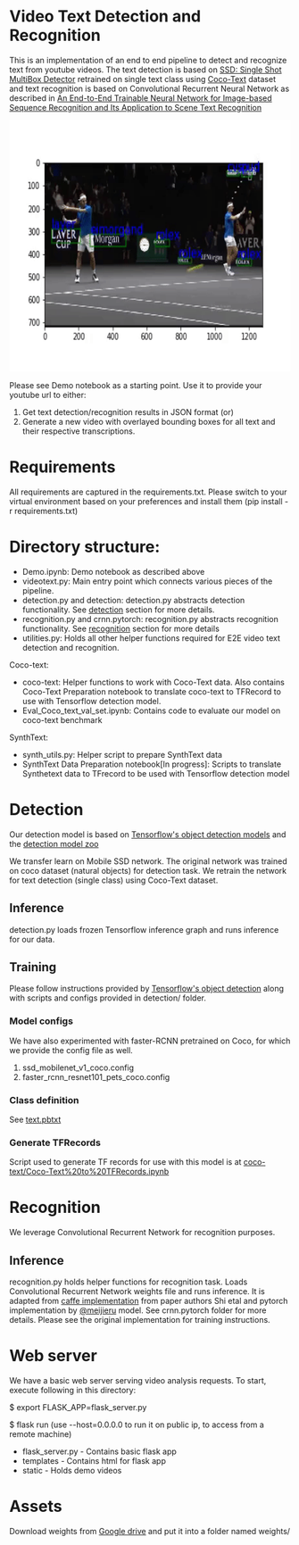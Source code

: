 # Video Text Detection and Recognition

This is an implementation of an end to end pipeline to detect and recognize text from youtube videos. The text detection is based on 
[SSD: Single Shot MultiBox Detector](https://arxiv.org/pdf/1512.02325.pdf) retrained on single text class using [Coco-Text](https://vision.cornell.edu/se3/coco-text-2/) dataset and text recognition is based on Convolutional Recurrent Neural Network as described in [An End-to-End Trainable Neural Network for Image-based Sequence Recognition and Its Application to Scene Text Recognition](https://arxiv.org/pdf/1507.05717.pdf) 

<img src="static/tennis.gif" height="450" width="800" />

Please see Demo notebook as a starting point. Use it to provide your youtube url to either:
1. Get text detection/recognition results in JSON format (or)
2. Generate a new video with overlayed bounding boxes for all text and their respective transcriptions.

# Requirements
All requirements are captured in the requirements.txt. Please switch to your virtual environment based on your preferences and install them (pip install -r requirements.txt)

# Directory structure:
- Demo.ipynb: Demo notebook as described above
- videotext.py: Main entry point which connects various pieces of the pipeline. 
- detection.py and detection: detection.py abstracts detection functionality. See [detection](#Detection) section for more details.
- recognition.py and crnn.pytorch: recognition.py abstracts recognition functionality. See [recognition](#Recognition) section for more details
- utilities.py: Holds all other helper functions required for E2E video text detection and recognition.

Coco-text:
- coco-text: Helper functions to work with Coco-Text data. Also contains Coco-Text Preparation notebook to translate coco-text to TFRecord to use with Tensorflow detection model.
- Eval_Coco_text_val_set.ipynb: Contains code to evaluate our model on coco-text benchmark

SynthText:
- synth_utils.py: Helper script to prepare SynthText data
- SynthText Data Preparation notebook[In progress]: Scripts to translate Synthetext data to TFrecord to be used with Tensorflow detection model

# Detection
Our detection model is based on [Tensorflow's object detection models](https://github.com/tensorflow/models/tree/master/research/object_detection) and the [detection model zoo](https://github.com/tensorflow/models/blob/master/research/object_detection/g3doc/detection_model_zoo.md)

We transfer learn on Mobile SSD network. The original network was trained on coco dataset (natural objects) for detection task. We retrain the network for text detection (single class) using Coco-Text dataset. 

## Inference

detection.py loads frozen Tensorflow inference graph and runs inference for our data.

## Training
Please follow instructions provided by [Tensorflow's object detection](https://github.com/tensorflow/models/tree/master/research/object_detection) along with scripts and configs provided in detection/ folder.

### Model configs
We have also experimented with faster-RCNN pretrained on Coco, for which we provide the config file as well.
1. ssd_mobilenet_v1_coco.config
2. faster_rcnn_resnet101_pets_coco.config

### Class definition
See [text.pbtxt](detection/text.pbtxt)

### Generate TFRecords
Script used to generate TF records for use with this model is at [coco-text/Coco-Text%20to%20TFRecords.ipynb](coco-text/Coco-Text%20to%20TFRecords.ipynb)

# Recognition

We leverage Convolutional Recurrent Network for recognition purposes. 

## Inference

recognition.py holds helper functions for recognition task. Loads Convolutional Recurrent Network weights file and runs inference. It is adapted from [caffe implementation](https://github.com/bgshih/crnn) from paper authors Shi etal and pytorch implementation by [@meijieru](https://github.com/meijieru/crnn.pytorch) model. See crnn.pytorch folder for more details. Please see the original implementation for training instructions.
 
# Web server
We have a basic web server serving video analysis requests. To start, execute following in this directory:

$ export FLASK_APP=flask_server.py

$ flask run (use --host=0.0.0.0 to run it on public ip, to access from a remote machine)

- flask_server.py - Contains basic flask app
- templates - Contains html for flask app
- static - Holds demo videos

# Assets
Download weights from [Google drive](https://drive.google.com/drive/folders/0B2zzsNPEVylSYmUwTnYweXpkZ00?usp=sharing) and put it into a folder named weights/
